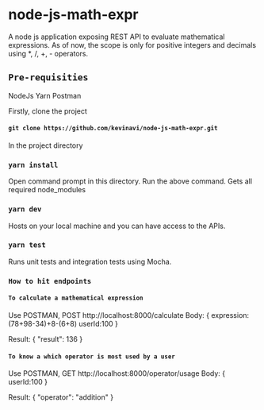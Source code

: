 # node-js-math-expr
A node js application exposing REST API to evaluate mathematical expressions.
As of now, the scope is only for positive integers and decimals using *, /, +, - operators.

## `Pre-requisities`
NodeJs
Yarn
Postman

Firstly, clone the project
#### `git clone https://github.com/kevinavi/node-js-math-expr.git`

In the project directory

### `yarn install`

Open command prompt in this directory. Run the above command.
Gets all required node_modules

### `yarn dev`

Hosts on your local machine and you can have access to the APIs.

### `yarn test`

Runs unit tests and integration tests using Mocha.


### `How to hit endpoints`
#### `To calculate a mathematical expression`
Use POSTMAN, POST http://localhost:8000/calculate
Body:
{
    expression:(78+98-34)+8-(6+8)
    userId:100
}

Result:
{
    "result": 136
}

#### `To know a which operator is most used by a user`
Use POSTMAN, GET http://localhost:8000/operator/usage
Body:
{
    userId:100
}

Result:
{
    "operator": "addition"
}